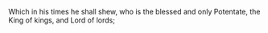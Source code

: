 Which in his times he shall shew, who is the blessed and only Potentate, the King of kings, and Lord of lords;
